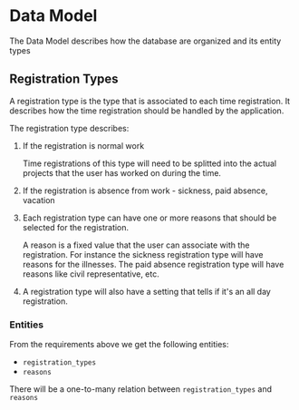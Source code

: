 # Data Model

The Data Model describes how the database are organized and its entity types

## Registration Types

A registration type is the type that is associated to each time registration. It describes how the time registration
should be handled by the application. 

The registration type describes:

1. If the registration is normal work

   Time registrations of this type will need to be splitted into the actual 
   projects that the user has worked on during the time.

2. If the registration is absence from work - sickness, paid absence, vacation
3. Each registration type can have one or more reasons that should be selected for the registration.
 
   A reason is a fixed value that the user can associate with the registration. For instance the sickness registration 
   type will have reasons for the illnesses. The paid absence registration type will have reasons like civil 
   representative, etc.
 
4. A registration type will also have a setting that tells if it's an all day registration.

### Entities

From the requirements above we get the following entities:

- `registration_types`
- `reasons`

There will be a one-to-many relation between `registration_types` and `reasons`
